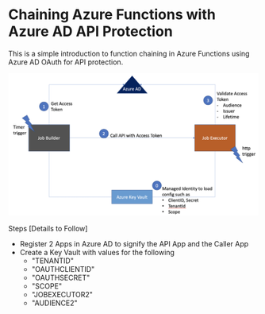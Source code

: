 # Chaining Azure Functions with Azure AD API Protection

This is a simple introduction to function chaining in Azure Functions using Azure AD OAuth for API protection.

![Image description](./Func-Func-AzureAD-v1.png)


Steps [Details to Follow]
* Register 2 Apps in Azure AD to signify the API App and the Caller App
* Create a Key Vault with values for the following
    * "TENANTID" 
    * "OAUTHCLIENTID" 
    * "OAUTHSECRET"
    * "SCOPE"
    * "JOBEXECUTOR2"
    * "AUDIENCE2" 



